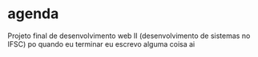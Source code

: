 # agenda
Projeto final de desenvolvimento web II (desenvolvimento de sistemas no IFSC)
po quando eu terminar eu escrevo alguma coisa ai
